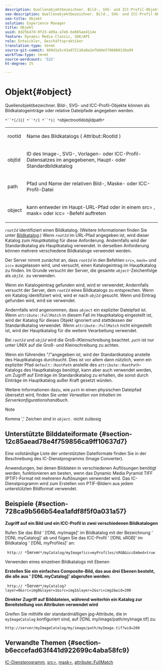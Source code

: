 ```yaml
---
description: Quellenobjektbezeichner. Bild-, SVG- und ICC-Profil-Objekte können als Bildkatalogeinträge oder relative Dateipfade angegeben werden.
seo-description: Quellenobjektbezeichner. Bild-, SVG- und ICC-Profil-Objekte können als Bildkatalogeinträge oder relative Dateipfade angegeben werden.
seo-title: Objekt
solution: Experience Manager
title: Objekt
uuid: 8d25b47d-0f23-4d9a-a7e6-6e865ae4114e
feature: Dynamic Media Classic, SDK/API
role: Entwickler, Geschäftspraktiker
translation-type: tm+mt
source-git-commit: 469d1a5c43a972116a8a2efb0de5708800130a99
workflow-type: tm+mt
source-wordcount: '522'
ht-degree: 1%

---
```



# Objekt{#object}

Quellenobjektbezeichner. Bild-, SVG- und ICC-Profil-Objekte können als Bildkatalogeinträge oder relative Dateipfade angegeben werden.

`*``*[/]{[ *``*/] *``*}| *`objectrootIdobjIdpath`*`

<table id="simpletable_A8B9B4D508B94BE5B7F6112F0A5F8270"> 
 <tr class="strow"> 
  <td class="stentry"> <p> <span class="codeph"> <span class="varname"> rootId  </span> </span> </p> </td> 
  <td class="stentry"> <p>Name des Bildkatalogs ( <span class="codeph"> Attribut::RootId </span>) </p> </td> 
 </tr> 
 <tr class="strow"> 
  <td class="stentry"> <p> <span class="codeph"> <span class="varname"> objtId  </span> </span> </p> </td> 
  <td class="stentry"> <p>ID des Image-, SVG-, Vorlagen- oder ICC-Profil-Datensatzes im angegebenen, Haupt- oder Standardbildkatalog </p> </td> 
 </tr> 
 <tr class="strow"> 
  <td class="stentry"> <p> <span class="codeph"> <span class="varname"> path  </span> </span> </p> </td> 
  <td class="stentry"> <p>Pfad und Name der relativen Bild-, Maske- oder ICC-Profil-Datei </p> </td> 
 </tr> 
 <tr class="strow"> 
  <td class="stentry"> <p> <span class="codeph"> <span class="varname"> object  </span> </span> </p> </td> 
  <td class="stentry"> <p>kann entweder im Haupt-URL-Pfad oder in einem <span class="codeph"> src= </span>, <span class="codeph"> mask= </span> oder <span class="codeph"> icc= </span>-Befehl auftreten </p> </td> 
 </tr> 
</table>

*`rootId`* identifiziert einen Bildkatalog. (Weitere Informationen finden Sie unter [Bildkatalog](../../../../../is-api/image-catalog/image-serving-api-ref/c-image-catalog-reference/c-overview/c-overview.md#concept-9ce2b6a133de45f783e95cabc5810ac3).) Wenn *`rootId`* im URL-Pfad angegeben ist, wird dieser Katalog zum *Hauptkatalog* für diese Anforderung. Andernfalls wird der Standardkatalog als Hauptkatalog verwendet. In derselben Anforderung können mehrere verschiedene Bildkataloge verwendet werden.

Der Server nimmt zunächst an, dass *`rootId`* in den Befehlen `src=`, `mask=` und `icc=` ausgelassen wird, und versucht, einen Katalogeintrag im Hauptkatalog zu finden. Im Grunde versucht der Server, die gesamte *`object`*-Zeichenfolge als *`objId.`* zu verwenden.

Wenn ein Katalogeintrag gefunden wird, wird er verwendet; Andernfalls versucht der Server, dem *`rootId`* eines Bildkatalogs zu entsprechen. Wenn ein Katalog identifiziert wird, wird er nach *`objId`* gesucht. Wenn und Eintrag gefunden wird, wird sie verwendet.

Andernfalls wird angenommen, dass *`object`* ein expliziter Dateipfad ist. Wenn `attribute::FullMatch` in diesem Fall im Hauptkatalog eingestellt ist, wird der Katalog für dieses Objekt ignoriert und stattdessen der Standardkatalog verwendet. Wenn `attribute::FullMatch` nicht eingestellt ist, wird der Hauptkatalog für die weitere Verarbeitung verwendet.

Bei *`rootId`* und *`objId`* wird die Groß-/Kleinschreibung beachtet. *`path`* ist nur unter UNIX auf die Groß- und Kleinschreibung zu achten.

Wenn ein führendes &quot;/&quot;angegeben ist, wird der Standardkatalog anstelle des Hauptkatalogs durchsucht. Dies ist vor allem dann nützlich, wenn ein expliziter Pfad `default::RootPath` anstelle des `attribute::RootPath`-Katalogs des Hauptkatalogs benötigt, kann aber auch verwendet werden, um Zugriff auf Einträge im Standardkatalog zu erhalten, die sonst durch Einträge im Hauptkatalog außer Kraft gesetzt würden.

Weitere Informationen dazu, wie *`path`* in einen physischen Dateipfad übersetzt wird, finden Sie unter *Verwalten von Inhalten* im *Serverkonfigurationshandbuch*.

>[!NOTE]
>
>Komma &#39;,&#39; Zeichen sind in *`object.`* nicht zulässig

## Unterstützte Bilddateiformate {#section-12c85aead78e4f759856ca9ff10637d7}

Eine vollständige Liste der unterstützten Dateiformate finden Sie in der Beschreibung des IC-Dienstprogramms (Image Converter).

Anwendungen, bei denen Bilddaten in verschiedenen Auflösungen benötigt werden, funktionieren am besten, wenn das Dynamic Media Pyramid TIFF (PTIF)-Format mit mehreren Auflösungen verwendet wird. Das IC-Dienstprogramm wird zum Erstellen von PTIF-Bildern aus jedem unterstützten Bildformat verwendet.

## Beispiele {#section-728ca9b566b54ea1afdf8f5f0a031a57}

**Zugriff auf ein Bild und ein ICC-Profil in zwei verschiedenen Bildkatalogen**

Rufen Sie das Bild &#39; [!DNL myImage]&#39; im Bildkatalog mit der Bezeichnung &#39; [!DNL myCatalog]&#39; ab und fügen Sie das ICC-Profil &#39; [!DNL sRGB]&#39; im Bildkatalog &#39; [!DNL myProfiles]&#39; an:

` http:// *`Server`*/myCatalog/myImage?icc=myProfiles/sRGB&iccEmbed=true`

Verwenden eines einzelnen Bildkatalogs mit Ebenen

**Erstellen Sie ein einfaches Composite-Bild, das aus drei Ebenen besteht, die alle aus &#39;  [!DNL myCatalog]&#39; abgerufen werden:**

` http:// *`Server`*/myCatalog?layer=0&src=img0&layer=1&src=img1&layer=2&src=img2&wid=200`

**Direkter Zugriff auf Bilddateien, während weiterhin ein Katalog zur Bereitstellung von Attributen verwendet wird**

Greifen Sie mithilfe der standardmäßigen jpg-Attribute, die in `myImageCatalog` konfiguriert sind, auf [!DNL my/image/path/myImage.tif] zu:

`http://server/myImageCatalog/my/image/path/myImage.tif?wid=200`

## Verwandte Themen {#section-b6eccefad63f441d922699c4aba58fc9}

[IC-Dienstprogramm](../../../../../is-api/is-utils/utilities/r-ic.md#reference-de9f43c63a8f48f1a755ff1760af8b7b),  [src=](../../../../../is-api/http-ref/image-serving-api-ref/c-http-protocol-reference/c-command-reference/r-src.md#reference-f6506637778c4c69bf106a7924a91ab1),  [mask=](../../../../../is-api/http-ref/image-serving-api-ref/c-http-protocol-reference/c-command-reference/r-mask.md#reference-922254e027404fb890b850e2723ee06e),  [attribute::FullMatch](../../../../../is-api/image-catalog/image-serving-api-ref/c-image-catalog-reference/c-attributes-reference/r-fullmatch.md#reference-c3a72f31672a48b386943d6781cf50d7)
